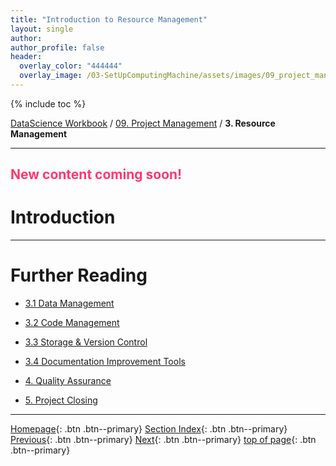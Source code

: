 ```yaml
---
title: "Introduction to Resource Management"
layout: single
author:
author_profile: false
header:
  overlay_color: "444444"
  overlay_image: /03-SetUpComputingMachine/assets/images/09_project_management_banner.png
---
```


{% include toc %}

[DataScience Workbook](https://datascience.101workbook.org/) / [09. Project Management](../00-ProjectManagement-LandingPage.md) / **3. Resource Management**

---


## <span style="color: #ff3870;">New content coming soon!</span>

# Introduction





___
# Further Reading
* [3.1 Data Management](03-DATA/01-data-management)
* [3.2 Code Management](01-SOURCE-CODE/00-code-developments)
* [3.3 Storage & Version Control](01-SOURCE-CODE/01-storage-version-control)
* [3.4 Documentation Improvement Tools](02-DOCUMENTATION/01-documentation-improvement-tools)

* [4. Quality Assurance](../03-PRODUCTIVITY/00-quality-assurance)
* [5. Project Closing](../04-PUBLICATION/01-project-closing)

___

[Homepage](../../index.md){: .btn  .btn--primary}
[Section Index](../00-ProjectManagement-LandingPage){: .btn  .btn--primary}
[Previous](../01-COMMUNICATION/02-intro-to-slack){: .btn  .btn--primary}
[Next](03-DATA/01-data-management){: .btn  .btn--primary}
[top of page](#introduction){: .btn  .btn--primary}
